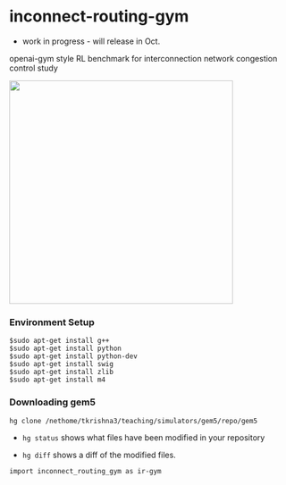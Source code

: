 # inconnect-routing-gym

- work in progress - will release in Oct.

openai-gym style RL benchmark for interconnection network congestion control study

<img src="https://github.com/huckiyang/inconnect-routing-gym/blob/master/ok_1.png" width="400">

### Environment Setup

```"shell"
$sudo apt-get install g++
$sudo apt-get install python
$sudo apt-get install python-dev
$sudo apt-get install swig
$sudo apt-get install zlib
$sudo apt-get install m4

```

### Downloading gem5

```
hg clone /nethome/tkrishna3/teaching/simulators/gem5/repo/gem5
```

- ``hg status`` shows what files have been modified in your repository

- ``hg diff`` shows a diff of the modified files.

```"python"
import inconnect_routing_gym as ir-gym

```
